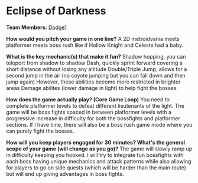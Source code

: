 # Eclipse of Darkness

**Team Members:** [Dodge1](https://github.com/Dodge100)

**How would you pitch your game in one line?**
A 2D metroidvania meets platformer meets boss rush like if Hollow Knight and Celeste had a baby.

**What is the key mechanic(s) that make it fun?**
    Shadow hopping, you can teleport from shadow to shadow
    Dash, quickly sprint forward covering a short distance without losing any altitude
    Double/Triple Jump, allows for a second jump in the air (no coyote jumping but you can fall down and then jump again)
    However, these abilities become more restricted in brighter areas
    Damage abilites (lower damage in light) to help fight the bosses.

**How does the game actually play? (Core Game Loop)**
You need to complete platformer levels to defeat different lieutenants of the light. The game will be boss fights spaced in between platformer levels with a progressive increase in difficulty for both the bossfights and platformer sections. If I have time, there will also be a boss rush game mode where you can purely fight the bosses.

**How will you keep players engaged for 30 minutes? What's the general scope of your game (will change as you go)?**
The game will slowly ramp up in difficulty keeping you hooked. I will try to integrate fun bossfights with each boss having unique mechanics and attack patterns while also allowing for players to go on side quests (which will be harder than the main route) but will end up giving advantages in boss fights.
